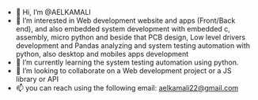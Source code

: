 - 👋 Hi, I’m @AELKAMALI
- 👀 I’m interested in Web development website and apps (Front/Back end), and also embedded system development with embedded c, assembly, micro python and beside that PCB design, Low level drivers development and Pandas analyzing and system testing automation with python, also desktop and mobiles apps development
- 🌱 I’m currently learning the system testing automation using python.
- 💞️ I’m looking to collaborate on a Web development project or a JS library or API
- 📫 you can reach using the following email: aelkamali22@gmail.com

<!---
AELKAMALI/AELKAMALI is a ✨ special ✨ repository because its `README.md` (this file) appears on your GitHub profile.
You can click the Preview link to take a look at your changes.
--->

